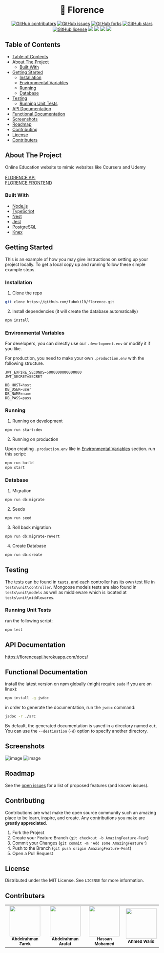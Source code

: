 <h1 align="center"> 📖 Florence </h1>

<div align="center">
  
  [![GitHub contributors](https://img.shields.io/github/contributors/fuboki10/florence)](https://github.com/fuboki10/florence/contributors)
  [![GitHub issues](https://img.shields.io/github/issues/fuboki10/florence)](https://github.com/fuboki10/florence/issues)
  [![GitHub forks](https://img.shields.io/github/forks/fuboki10/florence)](https://github.com/fuboki10/florence/network)
  [![GitHub stars](https://img.shields.io/github/stars/fuboki10/florence)](https://github.com/fuboki10/florence/stargazers)
  [![GitHub license](https://img.shields.io/github/license/fuboki10/florence)](https://github.com/fuboki10/florence/blob/main/LICENSE)
  <img src="https://img.shields.io/github/languages/count/fuboki10/florence" />
  <img src="https://img.shields.io/github/languages/top/fuboki10/florence" />
  <img src="https://img.shields.io/github/languages/code-size/fuboki10/florence" />
  <img src="https://img.shields.io/github/issues-pr-raw/fuboki10/florence" />

</div>

## Table of Contents

- [Table of Contents](#table-of-contents)
- [About The Project](#about-the-project)
  - [Built With](#built-with)
- [Getting Started](#getting-started)
  - [Installation](#installation)
  - [Environmental Variables](#environmental-variables)
  - [Running](#running)
  - [Database](#database)
- [Testing](#testing)
  - [Running Unit Tests](#running-unit-tests)
- [API Documentation](#api-documentation)
- [Functional Documentation](#functional-documentation)
- [Screenshots](#screenshots)
- [Roadmap](#roadmap)
- [Contributing](#contributing)
- [License](#license)
- [Contributers](#contributers)

## About The Project

Online Education website to mimic websites like Coursera and Udemy
<br> <br>
<a href="https://florenceapi.herokuapp.com/">FLORENCE API</a>
<br>
<a href="https://github.com/aaarafat/machine/">FLORENCE FRONTEND</a>

### Built With

- [Node.js](https://nodejs.org)
- [TypeScript](https://www.typescriptlang.org)
- [Nest](https://nestjs.com/)
- [Jest](https://jestjs.io)
- [PostgreSQL](https://www.postgresql.org)
- [Knex](http://knexjs.org)

<!-- GETTING STARTED -->

## Getting Started

This is an example of how you may give instructions on setting up your project locally.
To get a local copy up and running follow these simple example steps.

### Installation

1. Clone the repo

```sh
git clone https://github.com/fuboki10/florence.git
```

2. Install dependencies (it will create the database automatically)

```sh
npm install
```

### Environmental Variables

For developers, you can directly use our `.development.env` or modify it if you like.

For production, you need to make your own `.production.env` with the following structure.

```
JWT_EXPIRE_SECONDS=6000000000000000
JWT_SECRET=SECRET

DB_HOST=host
DB_USER=user
DB_NAME=name
DB_PASS=pass
```

### Running

1. Running on development

```sh
npm run start:dev
```

2. Running on production

Upon creating `.production.env` like in [Environmental Variables](#environmental-variables) section. run this script:

```sh
npm run build
npm start
```

### Database

1. Migration

```sh
npm run db:migrate
```

2. Seeds

```sh
npm run seed
```

3. Roll back migration

```sh
npm run db:migrate-revert
```

4. Create Database

```sh
npm run db:create
```

<!-- TESTING -->

## Testing

The tests can be found in `tests`, and each controller has its own test file in `tests\unit\controller`. Mongoose models tests are also found in `tests\unit\models` as well as middleware which is located at `tests\unit\middlewares`.

### Running Unit Tests

run the following script:

```sh
npm test
```

<!-- API DOC -->

## API Documentation

https://florenceapi.herokuapp.com/docs/

<!-- FUNC DOC -->

## Functional Documentation

install the latest version on npm globally (might require `sudo` if you are on linux):

```sh
npm install -g jsdoc
```

in order to generate the documentation, run the `jsdoc` command:

```sh
jsdoc -r ./src
```

By default, the generated documentation is saved in a directory named `out`. You
can use the `--destination` (`-d`) option to specify another directory.

## Screenshots
![image](https://user-images.githubusercontent.com/35429211/180889474-ad00d561-3221-400c-95f6-5eb33d637789.png)
![image](https://user-images.githubusercontent.com/35429211/180892439-8ce108aa-cda9-44f6-be5a-c302e61d05e8.png)


## Roadmap

See the [open issues](https://github.com/fuboki10/florence/issues) for a list of proposed features (and known issues).

<!-- CONTRIBUTING -->

## Contributing

Contributions are what make the open source community such an amazing place to be learn, inspire, and create. Any contributions you make are **greatly appreciated**.

1. Fork the Project
2. Create your Feature Branch (`git checkout -b AmazingFeature-Feat`)
3. Commit your Changes (`git commit -m 'Add some AmazingFeature'`)
4. Push to the Branch (`git push origin AmazingFeature-Feat`)
5. Open a Pull Request

<!-- LICENSE -->

## License

Distributed under the MIT License. See `LICENSE` for more information.

<!-- Contributers -->

## Contributers

<table>
  <tr>
    <td align="center"><a href="https://github.com/fuboki10"><img src="https://avatars.githubusercontent.com/u/35429211?s=460&v=4" width="100px;" alt=""/><br /><sub><b>Abdelrahman Tarek</b></sub></a><br /></td>
    <td align="center"><a href="https://github.com/D4rk1n"><img src="https://avatars.githubusercontent.com/u/44725090?s=460&v=4" width="100px;" alt=""/><br /><sub><b>Abdelrahman Arafat</b></sub></a><br /></td>
    <td align="center"><a href="https://github.com/Hassan950"><img src="https://avatars.githubusercontent.com/u/42610032?s=460&v=4" width="100px;" alt=""/><br /><sub><b>Hassan Mohamed</b></sub></a><br /></td>
    <td align="center"><a href="https://github.com/lido22"><img src="https://avatars.githubusercontent.com/u/42592954?v=4" width="100px;" alt=""/><br /><sub><b>Ahmed Walid</b></sub></a><br /></td>
  </tr>
 </table>
